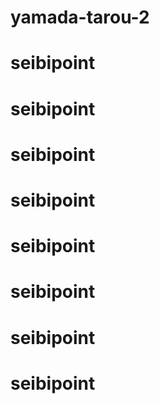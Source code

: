 # yamada-tarou-2
# seibipoint
# seibipoint
# seibipoint
# seibipoint
# seibipoint
# seibipoint
# seibipoint
# seibipoint
